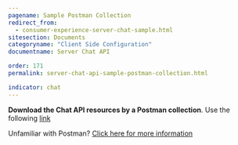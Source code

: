 ```yaml
---
pagename: Sample Postman Collection
redirect_from:
  - consumer-experience-server-chat-sample.html
sitesection: Documents
categoryname: "Client Side Configuration"
documentname: Server Chat API

order: 171
permalink: server-chat-api-sample-postman-collection.html

indicator: chat
---
```


**Download the Chat API resources by a Postman collection**. Use the following [link](assets/content/ServerChatAPI.postman_collection)

Unfamiliar with Postman? [Click here for more information](https://www.getpostman.com/)
